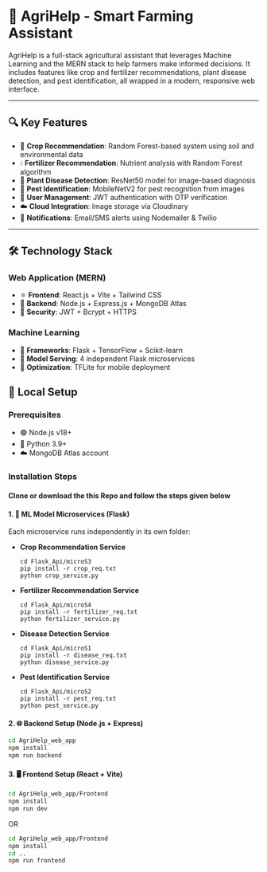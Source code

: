 # 🌾 AgriHelp - Smart Farming Assistant


AgriHelp is a full-stack agricultural assistant that leverages Machine Learning and the MERN stack to help farmers make informed decisions. It includes features like crop and fertilizer recommendations, plant disease detection, and pest identification, all wrapped in a modern, responsive web interface.

---

## 🔍 Key Features

- 🌱 **Crop Recommendation**: Random Forest-based system using soil and environmental data  
- 💧 **Fertilizer Recommendation**: Nutrient analysis with Random Forest algorithm  
- 🦠 **Plant Disease Detection**: ResNet50 model for image-based diagnosis  
- 🐞 **Pest Identification**: MobileNetV2 for pest recognition from images  
- 👥 **User Management**: JWT authentication with OTP verification  
- ☁️ **Cloud Integration**: Image storage via Cloudinary  
- 🔔 **Notifications**: Email/SMS alerts using Nodemailer & Twilio  

---

## 🛠️ Technology Stack

### Web Application (MERN)
- ⚛️ **Frontend**: React.js + Vite + Tailwind CSS  
- 🚀 **Backend**: Node.js + Express.js + MongoDB Atlas  
- 🔐 **Security**: JWT + Bcrypt + HTTPS  

### Machine Learning
- 🐍 **Frameworks**: Flask + TensorFlow + Scikit-learn  
- 📡 **Model Serving**: 4 independent Flask microservices  
- 📱 **Optimization**: TFLite for mobile deployment  


## 🚀 Local Setup


### Prerequisites
- 🟢 Node.js v18+  
- 🐍 Python 3.9+  
- ☁️ MongoDB Atlas account  

### Installation Steps

#### Clone or download the this Repo and follow the steps given below

#### 1. 🧠 ML Model Microservices (Flask)

Each microservice runs independently in its own folder:

- **Crop Recommendation Service**
    ```
    cd Flask_Api/microS3
    pip install -r crop_req.txt
    python crop_service.py
    ```

- **Fertilizer Recommendation Service**
    ```
    cd Flask_Api/microS4
    pip install -r fertilizer_req.txt
    python fertilizer_service.py
    ```

- **Disease Detection Service**
    ```
    cd Flask_Api/microS1
    pip install -r disease_req.txt
    python disease_service.py
    ```

- **Pest Identification Service**
    ```
    cd Flask_Api/microS2
    pip install -r pest_req.txt
    python pest_service.py
    ```

#### 2. 🌐 Backend Setup (Node.js + Express)
```bash
cd AgriHelp_web_app
npm install
npm run backend
```
#### 3. 🖥️ Frontend Setup (React + Vite)
```bash
cd AgriHelp_web_app/Frontend
npm install
npm run dev
```
OR
```bash
cd AgriHelp_web_app/Frontend
npm install
cd ..
npm run frontend
```




